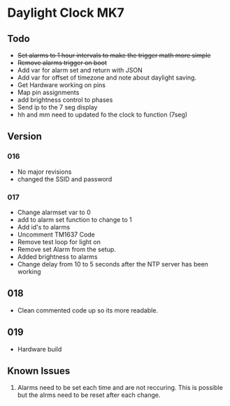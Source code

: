 # Daylight Clock MK7
## Todo
* ~~Set alarms to 1 hour intervals to make the trigger math more simple~~
* ~~Remove alarms trigger on boot~~
* Add var for alarm set and return with JSON
* Add var for offset of timezone and note about daylight saving.
* Get Hardware working on pins
* Map pin assignments
* add brightness control to phases
* Send ip to the 7 seg display
* hh and mm need to updated fo the clock to function (7seg)


## Version
### 016
* No major revisions
* changed the SSID and password

### 017
* Change alarmset var to 0
* add to alarm set function to change to 1
* Add id's to alarms	
* Uncomment TM1637 Code
* Remove test loop for light on
* Remove set Alarm from the setup.
* Added brightness to alarms 
* Change delay from 10 to 5 seconds after the NTP server has been working

## 018
* Clean commented code up so its more readable.

## 019
* Hardware build

## Known Issues
1. Alarms need to be set each time and are not reccuring. This is possible but the alrms need to be reset after each change.
